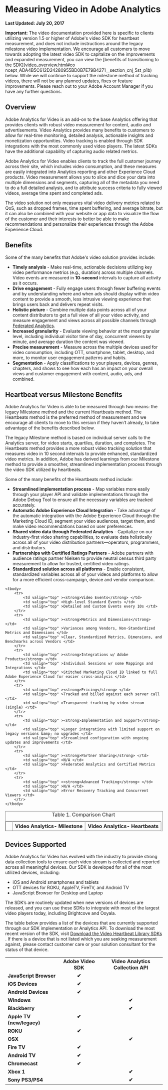 # Measuring Video in Adobe Analytics

**Last Updated: July 20, 2017**

**Important:** The video documentation provided here is specific to clients
utilizing version 1.5 or higher of Adobe's video SDK for heartbeat
measurement, and does not include instructions around the legacy milestone
video implementation. We encourage all customers to move towards adopting the
latest video SDK to capitalize on the improvements and expanded measurement,
you can view the [benefits of transitioning to the SDK](video_overview.html#co
ncept_ADA4B5C612D24280955BD0B7E79B4271__section_cnj_5st_p1b) below. While we
will continue to support the milestone method of tracking videos, there will
not be any planned updates, fixes or feature improvements. Please reach out to
your Adobe Account Manager if you have any further questions.

## Overview

Adobe Analytics for Video is an add-on to the base Analytics offering that
provides clients with robust video measurement for content, audio and
advertisements. Video Analytics provides many benefits to customers to allow
for real-time monitoring, detailed analysis, actionable insights and
monetization opportunities. Video tracking is enabled through SDK integrations
with the most commonly used video players. The latest SDKs have the additional
capability of capturing audio related metrics.

Adobe Analytics for Video enables clients to track the full customer journey
across their site, which includes video consumption, and these measures are
easily integrated into Analytics reporting and other Experience Cloud
products. Video measurement allows you to slice and dice your data into
multiple dimensions and segments, capturing all of the metadata you need to do
a full detailed analysis, and to attribute success criteria to fully viewed
videos, average time spent and completed ads.

The video solution not only measures vital video delivery metrics related to
QoS, such as dropped frames, time spent buffering, and average bitrate, but it
can also be combined with your website or app data to visualize the flow of
the customer and their interests to better be able to make recommendations and
personalize their experiences through the Adobe Experience Cloud.

## Benefits

Some of the many benefits that Adobe's video solution provides include:

  * **Timely analysis** - Make real-time, actionable decisions utilizing key video performance metrics (e.g., duration) across multiple channels. Video events are measured in **10-second** intervals to capture all activity as it occurs. 
  * **Drive engagement** - Fully engage users through fewer buffering events and by understanding where and when ads should display within video content to provide a smooth, less intrusive viewing experience that brings users back and delivers repeat visits. 
  * **Holistic picture** - Combine multiple data points across all of your content distributors to get a full view of all your video activity, and measure engagement and views across all possible channels through [Federated Analytics](federated-analytics.html). 
  * **Increased granularity** - Evaluate viewing behavior at the most granular level, including individual visitor time of day, concurrent viewers by minute, and average duration the content was viewed. 
  * **Precise measurement** - Measure across the multiple devices used for video consumption, including OTT, smartphone, tablet, desktop, and more, to monitor user engagement patterns and habits. 
  * **Segmentation** - Apply classifications to your players, devices, genres, chapters, and shows to see how each has an impact on your overall views and customer engagement with content, audio, ads, and combined. 

## Heartbeat versus Milestone Benefits

Adobe Analytics for Video is able to be measured through two means: the legacy
Milestone method and the current Heartbeats method. The Heartbeats method is
the preferred method of measurement and we encourage all clients to move to
this version if they haven’t already, to take advantage of the benefits
described below.

The legacy Milestone method is based on individual server calls to the
Analytics server, for video starts, quartiles, duration, and completes. The
Heartbeats method provides a more robust video tracking solution that measures
video in 10 second intervals to provide enhanced, standardized video metrics.
In addition, Adobe has derived learnings from our Milestone method to provide
a smoother, streamlined implementation process through the video SDK utilized
by heartbeats.

Some of the many benefits of the Heartbeats method include:

  * **Streamlined implementation process** - Map variables more easily through your player API and validate implementations through the Adobe Debug Tool to ensure all the necessary variables are tracked accurately. 
  * **Automatic Adobe Experience Cloud Integration** - Take advantage of the automatic integration with the Adobe Experience Cloud through the Marketing Cloud ID, segment your video audiences, target them, and make video recommendations based on user preferences. 
  * **Shared video data through Federated Analytics** - Capitalize on our industry-first video sharing capabilities, to evaluate data holistically across all of your video distribution partners—operators, programmers, and distributors. 
  * **Partnerships with Certified Ratings Partners** - Adobe partners with audience ratings partner Nielsen to provide neutral census third party measurement to allow for trusted, certified video ratings. 
  * **Standardized solution across all platforms** - Enable consistent, standardized variables across all of your videos and platforms to allow for a more efficient cross-campaign, device and vendor comparison. 

<table cellpadding="4" cellspacing="0" summary="" frame="border" border="1" rules="all"><caption>Table 1. Comparison Chart</caption> 
    <thead align="left">	
        <tr> 
        <th valign="top" > </th>
        <th valign="top"><strong>Video Analytics- Milestone</strong> </th>
        <th valign="top" ><strong>Video Analytics- Heartbeats</strong> </th>
        </tr>
    </thead>

    <tbody> 
        <tr> 
            <td valign="top" ><strong>Video Events</strong> </td>
            <td valign="top" >High-level Standard Events </td>
            <td valign="top" >Detailed and Custom Events every 10s </td>
        </tr>
        <tr> 
            <td valign="top" ><strong>Metrics and Dimensions</strong> </td>
            <td valign="top" >Variances among Vendors, Non-Standardized Metrics and Dimensions </td>
            <td valign="top" >Clear, Standardized Metrics, Dimensions, and Benchmarks across Vendors </td>
        </tr>
        <tr> 
            <td valign="top" ><strong>Integrations w/ Adobe Products</strong> </td>
            <td valign="top" >Individual Sessions w/ some Mappings and Integrations </td>
            <td valign="top" >Stitched Marketing Cloud ID linked to full Adobe Experience Cloud for easier cross-analysis </td>
        </tr>
        <tr> 
            <td valign="top" ><strong>Pricing</strong> </td>
            <td valign="top" >Tracked and billed against each server call </td>
            <td valign="top" >Transparent tracking by video stream (single) </td>
        </tr>
        <tr> 
            <td valign="top" ><strong>Implementation and Support</strong> </td>
            <td valign="top" >Longer integrations with limited support on legacy versions &amp; no upgrades </td>
            <td valign="top" >Streamlined configuration with ongoing updates and improvements </td>
        </tr>
        <tr> 
            <td valign="top" ><strong>Partner Sharing</strong> </td>
            <td valign="top" >N/A </td>
            <td valign="top" >Federated Analytics and Certified Metrics </td>
        </tr>
        <tr> 
            <td valign="top" ><strong>Advanced Tracking</strong> </td>
            <td valign="top" >N/A </td>
            <td valign="top" >Error Recovery Tracking and Concurrent Viewers </td>
        </tr>
    </tbody>
</table>

## Devices Supported

Adobe Analytics for Video has evolved with the industry to provide strong data
collection tools to ensure each video stream is collected and reported across
all meaningful devices. Our SDK is developed for all of the most utilized
devices, including:

  * iOS and Android smartphones and tablets 
  * OTT devices for ROKU, AppleTV, FireTV, and Android TV 
  * JavaScript Browser for Desktop and Laptop 

The SDK’s are routinely updated when new versions of devices are released, and
you can use these SDKs to integrate with most of the largest video players
today, including Brightcove and Ooyala.

The table below provides a list of the devices that are currently supported
through our SDK implementation or Analytics API. To download the most recent
version of the SDK, visit [Download the Video Heartbeat Library SDKs
](c_vhl_download-sdks.html). If there is a device that is not listed which you
are seeking measurement against, please contact customer care or your solution
consultant for the status of that device.

<table cellpadding="4" cellspacing="0" summary=""> 
    <tbody> 
        <tr> 
            <td align="left" valign="top" > </td>
            <td align="center" valign="top" ><strong>Adobe Video SDK</strong> </td>
            <td align="center" valign="top" ><strong>Video Analytics Collection API</strong> </td>
        </tr>
        <tr> 
            <td align="left" valign="top" ><strong>JavaScript Browser</strong> </td>
            <td align="center" valign="top" ><strong>✔</strong> </td>
            <td align="center" valign="top" > </td>
        </tr>
        <tr> 
            <td align="left" valign="top" ><strong>iOS Devices</strong> </td>
            <td align="center" valign="top" ><strong>✔</strong> </td>
            <td align="center" valign="top" > </td>
        </tr>
        <tr> 
            <td align="left" valign="top" ><strong>Android Devices</strong> </td>
            <td align="center" valign="top" ><strong>✔</strong> </td>
            <td align="center" valign="top" > </td>
        </tr>
        <tr> 
            <td align="left" valign="top" ><strong>Windows </strong> </td>
            <td align="center" valign="top" > </td>
            <td align="center" valign="top" ><strong>✔</strong> </td>
        </tr>
        <tr> 
            <td align="left" valign="top" ><strong>Blackberry</strong> </td>
            <td align="center" valign="top" > </td>
            <td align="center" valign="top" ><strong>✔</strong> </td>
        </tr>
        <tr> 
            <td align="left" valign="top" ><strong>Apple TV (new/legacy)</strong> </td>
            <td align="center" valign="top" ><strong>✔</strong> </td>
            <td align="center" valign="top" > </td>
        </tr>
        <tr> 
            <td align="left" valign="top" ><strong>ROKU</strong> </td>
            <td align="center" valign="top" ><strong>✔</strong> </td>
            <td align="center" valign="top" > </td>
        </tr>
        <tr> 
            <td align="left" valign="top" ><strong>OSX</strong> </td>
            <td align="center" valign="top" > </td>
            <td align="center" valign="top" ><strong>✔</strong> </td>
        </tr>
        <tr> 
            <td align="left" valign="top" ><strong>Fire TV</strong> </td>
            <td align="center" valign="top" ><strong>✔</strong> </td>
            <td align="center" valign="top" > </td>
        </tr>
        <tr> 
            <td align="left" valign="top" ><strong>Android TV</strong> </td>
            <td align="center" valign="top" ><strong>✔</strong> </td>
            <td align="center" valign="top" > </td>
        </tr>
        <tr> 
            <td align="left" valign="top" ><strong>Chromecast</strong> </td>
            <td align="center" valign="top" ><strong>✔</strong> </td>
            <td align="center" valign="top" > </td>
        </tr>
        <tr> 
            <td align="left" valign="top" ><strong>Xbox 1</strong> </td>
            <td align="center" valign="top" > </td>
            <td align="center" valign="top" ><strong>✔</strong> </td>
        </tr>
        <tr> 
            <td align="left" valign="top" ><strong>Sony PS3/PS4</strong> </td>
            <td align="center" valign="top" > </td>
            <td align="center" valign="top" ><strong>✔</strong> </td>
        </tr>
    </tbody>
</table>

